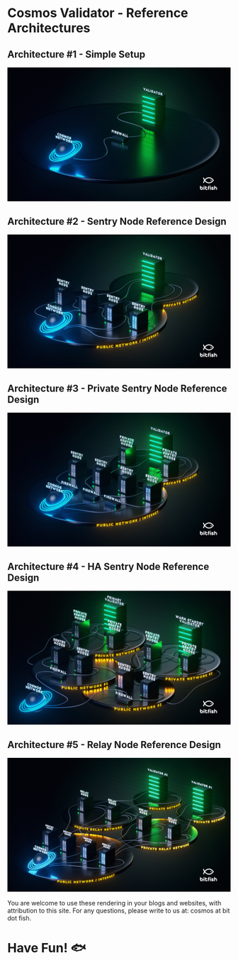 # Cosmos Validator - Reference Architectures


## Architecture #1 - Simple Setup
[![](/01_Basic_validator_setup.jpg)](https://drh2acu5z204m.cloudfront.net/items/2l2c3U0D263u2i0L0i2x/01_Basic_validator_setup.jpg)

## Architecture #2 - Sentry Node Reference Design
[![](/02_Private_public_networks.jpg)](https://drh2acu5z204m.cloudfront.net/items/2B1J0G1G1k412t0m3j0T/02_Private_public_networks.jpg?X-CloudApp-Visitor-Id=3173376&v=96022dc1)

## Architecture #3 - Private Sentry Node Reference Design
[![](/03_Secured_validator_architecture.jpg)](https://drh2acu5z204m.cloudfront.net/items/2I3P26210g410E072o1E/03_Secured_validator_architecture.jpg?X-CloudApp-Visitor-Id=3173376&v=94a5fd7d)

## Architecture #4 - HA Sentry Node Reference Design
[![](/04_HA_secured_validator_architecture.jpg)](https://drh2acu5z204m.cloudfront.net/items/23423x402C2s2j372B3s/04_HA_secured_validator_architecture.jpg?X-CloudApp-Visitor-Id=3173376&v=544e751f)

## Architecture #5 - Relay Node Reference Design
[![](/05_Relay_architecture.jpg)](https://duaw26jehqd4r.cloudfront.net/items/3c0Y1u3p0B2d1J0O2310/05_Relay_architecture.jpg?v=8fd9b711)


You are welcome to use these rendering in your blogs and websites, with attribution to this site. For any questions, please write to us at: cosmos at bit dot fish.

# Have Fun! 🐟
